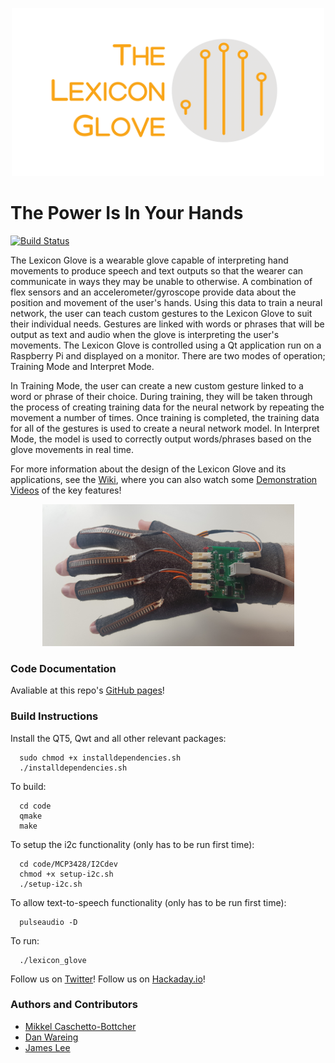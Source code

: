<p align="center">
  <img height="269" width="500" src="https://github.com/mcbottcher/ENG5220/blob/master/images/logo_with_text-1.png">
</p>

# The Power Is In Your Hands

[![Build Status](https://travis-ci.com/mcbottcher/ENG5220.svg?branch=master)](https://travis-ci.com/mcbottcher/ENG5220)

The Lexicon Glove is a wearable glove capable of interpreting hand movements to produce speech and text outputs so that the wearer can communicate in ways they may be unable to otherwise. A combination of flex sensors and an accelerometer/gyroscope provide data about the position and movement of the user's hands. Using this data to train a neural network, the user can teach custom gestures to the Lexicon Glove to suit their individual needs. Gestures are linked with words or phrases that will be output as text and audio when the glove is interpreting the user's movements. The Lexicon Glove is controlled using a Qt application run on a Raspberry Pi and displayed on a monitor. There are two modes of operation; Training Mode and Interpret Mode.

In Training Mode, the user can create a new custom gesture linked to a word or phrase of their choice. During training, they will be taken through the process of creating training data for the neural network by repeating the movement a number of times. Once training is completed, the training data for all of the gestures is used to create a neural network model. In Interpret Mode, the model is used to correctly output words/phrases based on the glove movements in real time.



For more information about the design of the Lexicon Glove and its applications, see the [Wiki](https://github.com/mcbottcher/ENG5220/wiki), where you can also watch some [Demonstration Videos](https://github.com/mcbottcher/ENG5220/wiki/Demonstration-Videos) of the key features!

<p align="center">
  <img height="227" width="403" src="https://github.com/mcbottcher/ENG5220/blob/master/images/glove_photo_1.jpg">
</p>

### Code Documentation
Avaliable at this repo's [GitHub pages](https://mcbottcher.github.io/ENG5220)!


### Build Instructions

Install the QT5, Qwt and all other relevant packages:
```
  sudo chmod +x installdependencies.sh
  ./installdependencies.sh
```
To build:
```
  cd code
  qmake
  make
```
To setup the i2c functionality (only has to be run first time):
```
  cd code/MCP3428/I2Cdev
  chmod +x setup-i2c.sh
  ./setup-i2c.sh
```

To allow text-to-speech functionality (only has to be run first time):
```
  pulseaudio -D
```

To run:
```
  ./lexicon_glove
```


Follow us on [Twitter](https://twitter.com/GloveLexicon)!
Follow us on [Hackaday.io](https://hackaday.io/project/170876-realtime-gesture-recognition-glove)!

### Authors and Contributors 
* [Mikkel Caschetto-Bottcher](https://github.com/mcbottcher)
* [Dan Wareing](https://github.com/danwareing1)
* [James Lee](https://github.com/jamielee183)

